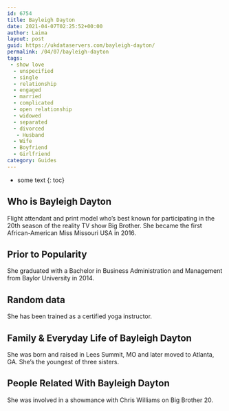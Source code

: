 ```yaml
---
id: 6754
title: Bayleigh Dayton
date: 2021-04-07T02:25:52+00:00
author: Laima
layout: post
guid: https://ukdataservers.com/bayleigh-dayton/
permalink: /04/07/bayleigh-dayton
tags:
 - show love
  - unspecified
  - single
  - relationship
  - engaged
  - married
  - complicated
  - open relationship
  - widowed
  - separated
  - divorced
   - Husband
  - Wife
  - Boyfriend
  - Girlfriend
category: Guides
---
```


* some text
{: toc}


## Who is Bayleigh Dayton
                  
                  
                  
Flight attendant and print model who&#8217;s best known for participating in the 20th season of the reality TV show Big Brother. She became the first African-American Miss Missouri USA in 2016.
                  
              
            
              
            
                
                
                
## Prior to Popularity
                  
                  
                  
She graduated with a Bachelor in Business Administration and Management from Baylor University in 2014.
                  
              
            
              
            
                
                
                
## Random data
                  
                  
                  
She has been trained as a certified yoga instructor.
                  
              
            
              
            
                
                
                
## Family & Everyday Life of Bayleigh Dayton
                  
                  
                  
She was born and raised in Lees Summit, MO and later moved to Atlanta, GA. She&#8217;s the youngest of three sisters.
                  
              
            
              
            
                
                
                
## People Related With Bayleigh Dayton
                  
                  
                  
She was involved in a showmance with Chris Williams on Big Brother 20.
                  
              
            
              
            
                
              
            
              
              
            
            
              
            
          
          
          